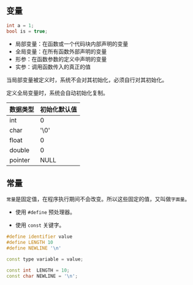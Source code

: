 ## 变量

```c++
int a = 1;
bool is = true;
```

* 局部变量：在函数或一个代码块内部声明的变量
* 全局变量：在所有函数外部声明的变量
* 形参：在函数参数的定义中声明的变量
* 实参：调用函数传入的真正的值

当局部变量被定义时，系统不会对其初始化，必须自行对其初始化。

定义全局变量时，系统会自动初始化复制。

| 数据类型 | 初始化默认值 |
| :------- | :----------- |
| int      | 0            |
| char     | '\0'         |
| float    | 0            |
| double   | 0            |
| pointer  | NULL         |

## 常量

`常量`是固定值，在程序执行期间不会改变。所以这些固定的值，又叫做`字面量`。

* 使用 `#define` 预处理器。

* 使用 `const` 关键字。

```c++
#define identifier value
#define LENGTH 10   
#define NEWLINE '\n'
```

```c++
const type variable = value;

const int  LENGTH = 10;
const char NEWLINE = '\n';
